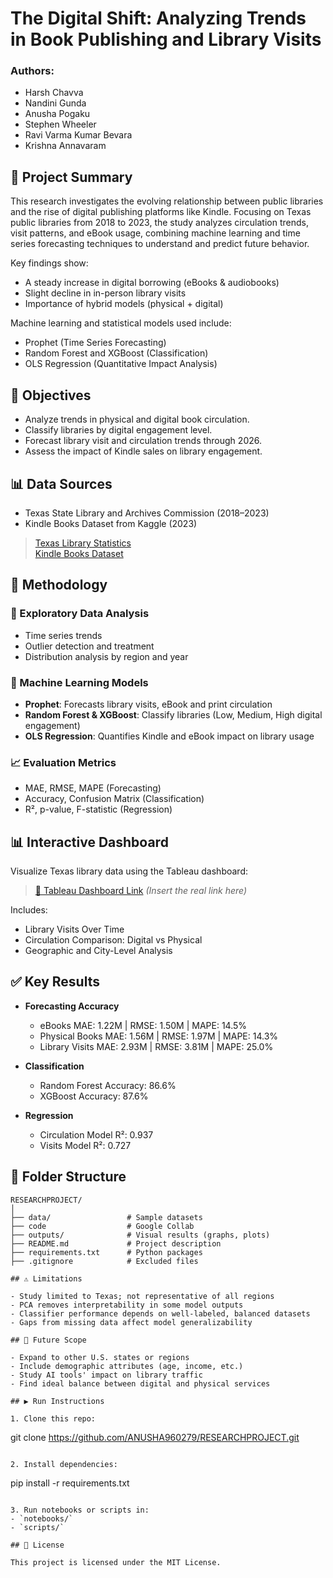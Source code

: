 # The Digital Shift: Analyzing Trends in Book Publishing and Library Visits

### Authors:
- Harsh Chavva
- Nandini Gunda
- Anusha Pogaku
- Stephen Wheeler
- Ravi Varma Kumar Bevara
- Krishna Annavaram

## 📄 Project Summary

This research investigates the evolving relationship between public libraries and the rise of digital publishing platforms like Kindle. Focusing on Texas public libraries from 2018 to 2023, the study analyzes circulation trends, visit patterns, and eBook usage, combining machine learning and time series forecasting techniques to understand and predict future behavior.

Key findings show:
- A steady increase in digital borrowing (eBooks & audiobooks)
- Slight decline in in-person library visits
- Importance of hybrid models (physical + digital)

Machine learning and statistical models used include:
- Prophet (Time Series Forecasting)
- Random Forest and XGBoost (Classification)
- OLS Regression (Quantitative Impact Analysis)

## 🎯 Objectives

- Analyze trends in physical and digital book circulation.
- Classify libraries by digital engagement level.
- Forecast library visit and circulation trends through 2026.
- Assess the impact of Kindle sales on library engagement.

## 📊 Data Sources

- Texas State Library and Archives Commission (2018–2023)
- Kindle Books Dataset from Kaggle (2023)

> [Texas Library Statistics](https://www.tsl.texas.gov/ldn/statistics)  
> [Kindle Books Dataset](https://www.kaggle.com/datasets/asaniczka/amazon-kindle-books-dataset2023-130k-books)

## 🤖 Methodology

### 🔹 Exploratory Data Analysis
- Time series trends
- Outlier detection and treatment
- Distribution analysis by region and year

### 🔹 Machine Learning Models
- **Prophet**: Forecasts library visits, eBook and print circulation
- **Random Forest & XGBoost**: Classify libraries (Low, Medium, High digital engagement)
- **OLS Regression**: Quantifies Kindle and eBook impact on library usage

### 📈 Evaluation Metrics
- MAE, RMSE, MAPE (Forecasting)
- Accuracy, Confusion Matrix (Classification)
- R², p-value, F-statistic (Regression)

## 📊 Interactive Dashboard

Visualize Texas library data using the Tableau dashboard:  
> [📍 Tableau Dashboard Link](#) *(Insert the real link here)*

Includes:
- Library Visits Over Time
- Circulation Comparison: Digital vs Physical
- Geographic and City-Level Analysis

## ✅ Key Results

- **Forecasting Accuracy**
  - eBooks MAE: 1.22M | RMSE: 1.50M | MAPE: 14.5%
  - Physical Books MAE: 1.56M | RMSE: 1.97M | MAPE: 14.3%
  - Library Visits MAE: 2.93M | RMSE: 3.81M | MAPE: 25.0%

- **Classification**
  - Random Forest Accuracy: 86.6%
  - XGBoost Accuracy: 87.6%

- **Regression**
  - Circulation Model R²: 0.937
  - Visits Model R²: 0.727

## 📁 Folder Structure

```
RESEARCHPROJECT/
│
├── data/                 # Sample datasets
├── code                  # Google Collab
├── outputs/              # Visual results (graphs, plots)
├── README.md             # Project description
├── requirements.txt      # Python packages
├── .gitignore            # Excluded files

## ⚠️ Limitations

- Study limited to Texas; not representative of all regions
- PCA removes interpretability in some model outputs
- Classifier performance depends on well-labeled, balanced datasets
- Gaps from missing data affect model generalizability

## 🔭 Future Scope

- Expand to other U.S. states or regions
- Include demographic attributes (age, income, etc.)
- Study AI tools' impact on library traffic
- Find ideal balance between digital and physical services

## ▶️ Run Instructions

1. Clone this repo:
   ```
   git clone https://github.com/ANUSHA960279/RESEARCHPROJECT.git
   ```

2. Install dependencies:
   ```
   pip install -r requirements.txt
   ```

3. Run notebooks or scripts in:
   - `notebooks/`
   - `scripts/`

## 📄 License

This project is licensed under the MIT License.
